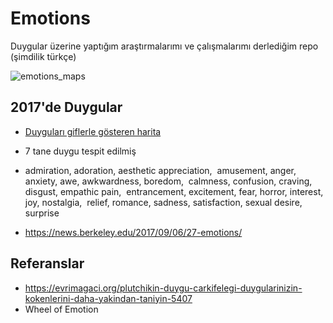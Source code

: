 # Emotions

Duygular üzerine yaptığım araştırmalarımı ve çalışmalarımı derlediğim repo (şimdilik türkçe)

![emotions_maps](https://i.imgur.com/OcOOirP.png)

## 2017'de Duygular

- [Duyguları giflerle gösteren harita](https://s3-us-west-1.amazonaws.com/emogifs/map.html#)
- 7 tane duygu tespit edilmiş
- admiration, adoration, aesthetic appreciation,  amusement, anger, anxiety, awe, awkwardness, boredom,  calmness, confusion, craving, disgust, empathic pain,  entrancement, excitement, fear, horror, interest, joy, nostalgia,  relief, romance, sadness, satisfaction, sexual desire, surprise

- https://news.berkeley.edu/2017/09/06/27-emotions/

## Referanslar

- https://evrimagaci.org/plutchikin-duygu-carkifelegi-duygularinizin-kokenlerini-daha-yakindan-taniyin-5407 
- Wheel of Emotion
